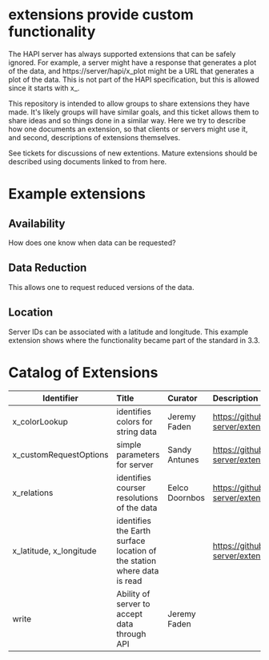 # extensions provide custom functionality
The HAPI server has always supported extensions that can be safely ignored.  For example, a server might have a 
response that generates a plot of the data, and https://server/hapi/x_plot might be a URL that generates a plot of the data.  This is not part of the
HAPI specification, but this is allowed since it starts with x_.  

This repository is intended to allow groups to share extensions they have made.  It's likely groups
will have similar goals, and this ticket allows them to share ideas and so things done in a similar way.  Here we 
try to describe how one documents an extension, so that clients or servers might use
it, and second, descriptions of extensions themselves.

See tickets for discussions of new extentions.  Mature extensions should be described using documents linked to from here.

# Example extensions
## Availability
How does one know when data can be requested?

## Data Reduction
This allows one to request reduced versions of the data.

## Location
Server IDs can be associated with a latitude and longitude.  This example extension shows where 
the functionality became part of the standard in 3.3.

# Catalog of Extensions

| Identifier   |  Title  | Curator | Description |
|----------|:-------------|:------|:---|
| x_colorLookup | identifies colors for string data | Jeremy Faden | https://github.com/hapi-server/extensions/issues/2 |
| x_customRequestOptions | simple parameters for server | Sandy Antunes | https://github.com/hapi-server/extensions/issues/1 |
| x_relations | identifies courser resolutions of the data | Eelco Doornbos | https://github.com/hapi-server/extensions/issues/3 |
| x_latitude, x_longitude | identifies the Earth surface location of the station where data is read |  | https://github.com/hapi-server/extensions/issues/4 |
| write | Ability of server to accept data through API | Jeremy Faden | |

